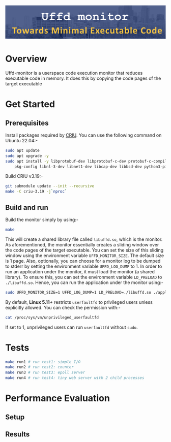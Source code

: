 # ![](images/title.png)

# Overview

Uffd-monitor is a userspace code execution monitor that reduces executable code in memory. It does this by copying the code pages of the target executable 

# Get Started

## Prerequisites

Install packages required by [CRIU](https://criu.org/Installation). You can use the following command on Ubuntu 22.04:-
```bash
sudo apt update
sudo apt upgrade -y
sudo apt install -y libprotobuf-dev libprotobuf-c-dev protobuf-c-compiler protobuf-compiler \
    pkg-config libnl-3-dev libnet1-dev libcap-dev libbsd-dev python3-pip cmake
```
Build CRIU v3.19:-
```bash
git submodule update --init --recursive
make -C criu-3.19 -j`nproc`
```

## Build and run

Build the monitor simply by using:-
```bash
make
```
This will create a shared library file called `libuffd.so`, which is the monitor. As aforementioned, the monitor essentially creates a sliding window over the code pages of the target executable. You can set the size of this sliding window using the environment variable `UFFD_MONITOR_SIZE`. The default size is 1 page. Also, optionally, you can choose for a monitor log to be dumped to stderr by setting the environment variable `UFFD_LOG_DUMP` to 1. In order to run an application under the monitor, it must load the monitor (a shared library). To ensure this, you can set the environment variable `LD_PRELOAD` to `./libuffd.so`. Hence, you can run the application under the monitor using:-
```bash
sudo UFFD_MONITOR_SIZE=1 UFFD_LOG_DUMP=1 LD_PRELOAD=./libuffd.so ./application
```
By default, **Linux 5.11+** restricts `userfaultfd` to privileged users unless explicitly allowed. You can check the permission with:-
```bash
cat /proc/sys/vm/unprivileged_userfaultfd
```
If set to 1, unprivileged users can run `userfaultfd` without `sudo`.

# Tests

```bash
make run1 # run test1: simple I/O
make run2 # run test2: counter
make run3 # run test3: epoll server
make run4 # run test4: tiny web server with 2 child processes
```

# Performance Evaluation

## Setup

## Results